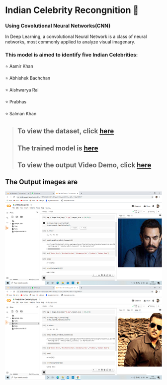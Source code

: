 # **Indian Celebrity Recongnition** :tada:

### **Using Covolutional Neural Networks(CNN)**

In Deep Learning, a convolutional Neural Network is a class of neural networks, most commonly applied to analyze visual imagenary.

### This model is aimed to identify five Indian Celebrities:
:star: Aamir Khan

:star: Abhishek Bachchan

:star: Aishwarya Rai

:star: Prabhas

:star: Salman Khan

>## To view the dataset, click [here](https://drive.google.com/drive/folders/1lRzgu86nqlVDeTzrjS5787LFCmDIeHgY?usp=sharing)
>## The trained model is [here](https://drive.google.com/file/d/1Cu4Pd3EFfA0DZUFQEApiAE6NO4ZUINAG/view?usp=sharing)
>## To view the output Video Demo, click [here](https://drive.google.com/file/d/1EX2FO1HPs1kQjvsFkI264TltUIb53J2i/view?usp=sharing)

## The Output images are
<img src="https://github.com/shaikyasmeen-mldl/Images/blob/main/Screenshot%20(2).png" height="300px"/>

<img src="https://github.com/shaikyasmeen-mldl/Images/blob/main/Screenshot%20(3).png" height="300px"/>
